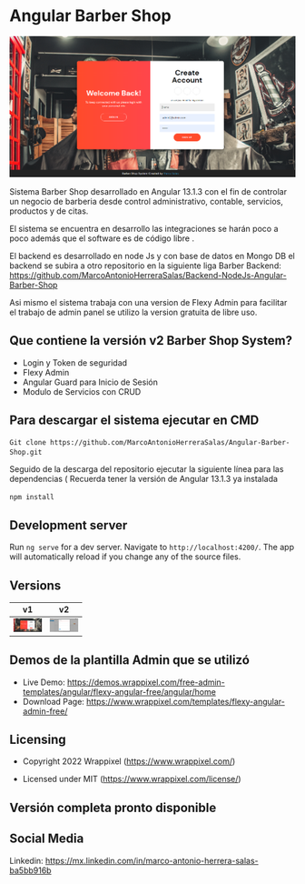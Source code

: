 <!-- ## What's included in MaterialPro Angular 12 Lite [versions 7,8,9, and 10,11] -->

<!-- Heading of Template -->
<h1>
  Angular Barber Shop 
</h1>

<!-- Main image of Template -->
  <img src="./barber.PNG" />


Sistema Barber Shop desarrollado en Angular 13.1.3 con el fin de controlar un negocio de barberia desde 
control administrativo, contable, servicios, productos y de citas. 

El sistema se encuentra en desarrollo las integraciones se harán poco a poco además que el software es de código libre . 

El backend es desarrollado en node Js y con base de datos en Mongo DB el backend se subira a otro repositorio en la siguiente liga Barber Backend: <a href="https://github.com/MarcoAntonioHerreraSalas/Backend-NodeJs-Angular-Barber-Shop">https://github.com/MarcoAntonioHerreraSalas/Backend-NodeJs-Angular-Barber-Shop </a>

Asi mismo el sistema trabaja con una version de Flexy Admin para facilitar el trabajo de admin panel se utilizo la version gratuita de libre uso.


## Que contiene la versión v2 Barber Shop System?


<ul>
<li>Login y Token de seguridad</li>
<li>Flexy Admin </li>
<li>Angular Guard para Inicio de Sesión</li>
<li>Modulo de Servicios con CRUD</li>
</ul>


## Para descargar el sistema ejecutar en CMD 

`Git clone https://github.com/MarcoAntonioHerreraSalas/Angular-Barber-Shop.git `

Seguido de la descarga del repositorio ejecutar la siguiente línea para las dependencias ( Recuerda tener
la versión de Angular 13.1.3 ya instalada

`npm install`

## Development server

Run `ng serve` for a dev server. Navigate to `http://localhost:4200/`. The app will automatically reload if you change any of the source files.


<!-- Versions of Template -->
<h2><a id="user-content-versions" class="anchor" aria-hidden="true" href="#versions"></a>Versions</h2>
<table>
  <thead>
    <tr>
      <th>v1</th>
      <th>v2</th>
    </tr>
  </thead>
  <tbody>
    <tr>
      <td>
          <img src="./barber.PNG" alt="Barber" style="max-width:50px;">
      </td>
      <td>
          <img src="./barber2.PNG" alt="Barber" style="max-width:50px;">
      </td>
    </tr>
  </tbody>
</table>

<!-- Resources of Template -->
<h2>Demos de la plantilla Admin que se utilizó</h2>
<ul>
<li>  
  Live Demo: <a href="https://demos.wrappixel.com/free-admin-templates/angular/flexy-angular-free/angular/ home" target="_blank" >https://demos.wrappixel.com/free-admin-templates/angular/flexy-angular-free/angular/home</a>
</li>
<li>
    Download Page: <a href="https://www.wrappixel.com/templates/flexy-angular-admin-free/" rel="nofollow">
  https://www.wrappixel.com/templates/flexy-angular-admin-free/</a>
</li>
</ul>

<!-- Licensing of Template -->
<h2>Licensing</h2>
<ul>
  <li>
    <p>Copyright 2022 Wrappixel (<a href="https://www.wrappixel.com/" rel="nofollow">https://www.wrappixel.com/</a>)</p>
  </li>
  <li>
    <p>Licensed under MIT (<a href="https://www.wrappixel.com/license/">https://www.wrappixel.com/license/</a>)</p>
  </li>
</ul>


<!-- ## License -->

<!-- MaterialPro Angular 12 Lite Template is released under MIT license. MaterialPro Angular Lite is Free angular 12 template designed and developed by WrapPixel. Please feel free to download it and use it for your personal as well as commercial projects. Also do not forgot to share it with your friends and colleagues. -->

## Versión completa pronto disponible

<!-- Social Media of Wrappixel -->
<h2>Social Media</h2>
<p>Linkedin: <a href="https://mx.linkedin.com/in/marco-antonio-herrera-salas-ba5bb916b">https://mx.linkedin.com/in/marco-antonio-herrera-salas-ba5bb916b</a></p>
